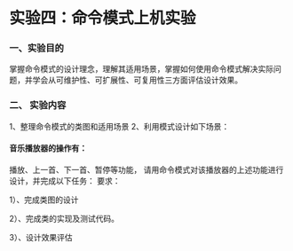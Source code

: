 # 实验四：命令模式上机实验
### 一、实验目的
掌握命令模式的设计理念，理解其适用场景，掌握如何使用命令模式解决实际问题，并学会从可维护性、可扩展性、可复用性三方面评估设计效果。
### 二、	实验内容
1、整理命令模式的类图和适用场景
2、利用模式设计如下场景：
#### 音乐播放器的操作有：
播放、上一首、下一首、暂停等功能，
请用命令模式对该播放器的上述功能进行设计，并完成以下任务： 
要求：

1）、完成类图的设计

2）、完成类的实现及测试代码。

3）、设计效果评估
